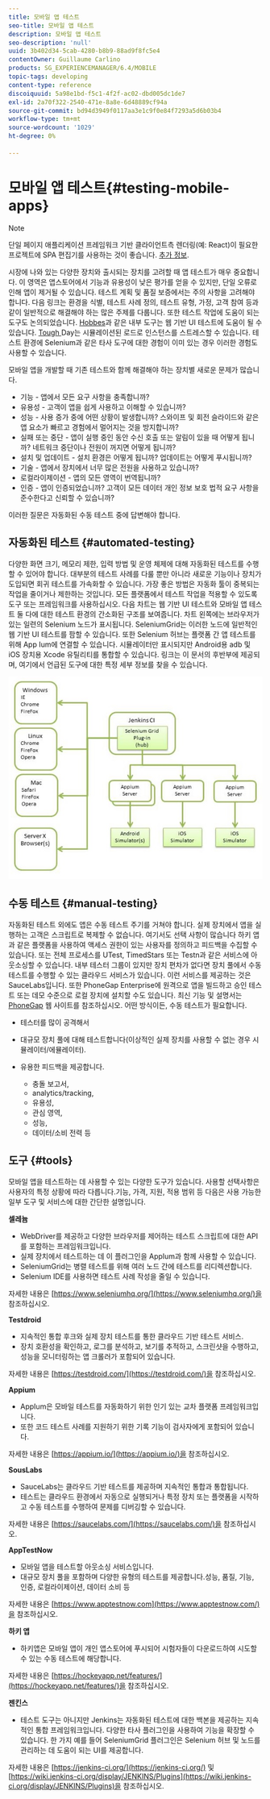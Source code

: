 ```yaml
---
title: 모바일 앱 테스트
seo-title: 모바일 앱 테스트
description: 모바일 앱 테스트
seo-description: 'null'
uuid: 3b402d34-5cab-4280-b8b9-88ad9f8fc5e4
contentOwner: Guillaume Carlino
products: SG_EXPERIENCEMANAGER/6.4/MOBILE
topic-tags: developing
content-type: reference
discoiquuid: 5a98e1bd-f5c1-4f2f-ac02-dbd005dc1de7
exl-id: 2a70f322-2540-471e-8a8e-6d48889cf94a
source-git-commit: bd94d3949f0117aa3e1c9f0e84f7293a5d6b03b4
workflow-type: tm+mt
source-wordcount: '1029'
ht-degree: 0%

---
```


# 모바일 앱 테스트{#testing-mobile-apps}

>[!NOTE]
>
>단일 페이지 애플리케이션 프레임워크 기반 클라이언트측 렌더링(예: React)이 필요한 프로젝트에 SPA 편집기를 사용하는 것이 좋습니다. [추가 정보](/help/sites-developing/spa-overview.md).

시장에 나와 있는 다양한 장치와 출시되는 장치를 고려할 때 앱 테스트가 매우 중요합니다. 이 영역은 앱스토어에서 기능과 유용성이 낮은 평가를 얻을 수 있지만, 단일 오류로 인해 앱이 제거될 수 있습니다. 테스트 계획 및 품질 보증에서는 주의 사항을 고려해야 합니다. 다음 링크는 환경을 식별, 테스트 사례 정의, 테스트 유형, 가정, 고객 참여 등과 같이 일반적으로 해결해야 하는 많은 주제를 다룹니다. 또한 테스트 작업에 도움이 되는 도구도 논의되었습니다. [Hobbes](/help/sites-developing/hobbes.md)과 같은 내부 도구는 웹 기반 UI 테스트에 도움이 될 수 있습니다. [Tough ](/help/sites-developing/tough-day.md) Day는 시뮬레이션된 로드로 인스턴스를 스트레스할 수 있습니다. 테스트 환경에 Selenium과 같은 타사 도구에 대한 경험이 이미 있는 경우 이러한 경험도 사용할 수 있습니다.

모바일 앱을 개발할 때 기존 테스트와 함께 해결해야 하는 장치별 새로운 문제가 많습니다.

* 기능 - 앱에서 모든 요구 사항을 충족합니까?
* 유용성 - 고객이 앱을 쉽게 사용하고 이해할 수 있습니까?
* 성능 - 사용 증가 중에 어떤 상황이 발생합니까? 스와이프 및 회전 슬라이드와 같은 앱 요소가 빠르고 경험에서 멀어지는 것을 방지합니까?
* 실패 또는 중단 - 앱이 실행 중인 동안 수신 호출 또는 알림이 있을 때 어떻게 됩니까? 네트워크 중단이나 전원이 꺼지면 어떻게 됩니까?
* 설치 및 업데이트 - 설치 환경은 어떻게 됩니까? 업데이트는 어떻게 푸시됩니까?
* 기술 - 앱에서 장치에서 너무 많은 전원을 사용하고 있습니까?
* 로컬라이제이션 - 앱의 모든 영역이 번역됩니까?
* 인증 - 앱이 인증되었습니까? 고객이 모든 데이터 개인 정보 보호 법적 요구 사항을 준수한다고 신뢰할 수 있습니까?

이러한 질문은 자동화된 수동 테스트 중에 답변해야 합니다.

## 자동화된 테스트 {#automated-testing}

다양한 화면 크기, 메모리 제한, 입력 방법 및 운영 체제에 대해 자동화된 테스트를 수행할 수 있어야 합니다. 대부분의 테스트 사례를 다룰 뿐만 아니라 새로운 기능이나 장치가 도입되면 회귀 테스트를 가속화할 수 있습니다. 가장 좋은 방법은 자동화 툴이 중복되는 작업을 줄이거나 제한하는 것입니다. 모든 플랫폼에서 테스트 작업을 적용할 수 있도록 도구 또는 프레임워크를 사용하십시오. 다음 차트는 웹 기반 UI 테스트와 모바일 앱 테스트 둘 다에 대한 테스트 환경의 간소화된 구조를 보여줍니다. 차트 왼쪽에는 브라우저가 있는 일련의 Selenium 노드가 표시됩니다. SeleniumGrid는 이러한 노드에 일반적인 웹 기반 UI 테스트를 팜할 수 있습니다. 또한 Selenium 허브는 플랫폼 간 앱 테스트를 위해 App Ium에 연결할 수 있습니다. 시뮬레이터만 표시되지만 Android용 adb 및 iOS 장치용 Xcode 유틸리티를 통합할 수 있습니다. 링크는 이 문서의 후반부에 제공되며, 여기에서 언급된 도구에 대한 특정 세부 정보를 찾을 수 있습니다.

![chlimage_1](assets/chlimage_1.jpeg)

## 수동 테스트 {#manual-testing}

자동화된 테스트 외에도 앱은 수동 테스트 주기를 거쳐야 합니다. 실제 장치에서 앱을 실행하는 고객은 스크립트로 복제할 수 없습니다. 여기서도 선택 사항이 많습니다 하키 앱과 같은 플랫폼을 사용하여 액세스 권한이 있는 사용자를 정의하고 피드백을 수집할 수 있습니다. 또는 전체 프로세스를 UTest, TimedStars 또는 Testn과 같은 서비스에 아웃소싱할 수 있습니다. 내부 테스터 그룹이 있지만 장치 편차가 없다면 장치 풀에서 수동 테스트를 수행할 수 있는 클라우드 서비스가 있습니다. 이런 서비스를 제공하는 것은 SauceLabs입니다. 또한 PhoneGap Enterprise에 원격으로 앱을 빌드하고 승인 테스트 또는 데모 수준으로 로컬 장치에 설치할 수도 있습니다. 최신 기능 및 설명서는 [PhoneGap](https://phonegap.com/) 웹 사이트를 참조하십시오. 어떤 방식이든, 수동 테스트가 필요합니다.

* 테스터를 많이 공격해서
* 대규모 장치 풀에 대해 테스트합니다(이상적인 실제 장치를 사용할 수 없는 경우 시뮬레이터/에뮬레이터).
* 유용한 피드백을 제공합니다.

   * 충돌 보고서,
   * analytics/tracking,
   * 유용성,
   * 관심 영역,
   * 성능,
   * 데이터/소비 전력 등

## 도구 {#tools}

모바일 앱을 테스트하는 데 사용할 수 있는 다양한 도구가 있습니다. 사용할 선택사항은 사용자의 특정 상황에 따라 다릅니다.기능, 가격, 지원, 적용 범위 등 다음은 사용 가능한 일부 도구 및 서비스에 대한 간단한 설명입니다.

**셀레늄**

* WebDriver를 제공하고 다양한 브라우저를 제어하는 테스트 스크립트에 대한 API를 포함하는 프레임워크입니다.
* 실제 장치에서 테스트하는 데 이 플러그인을 AppIum과 함께 사용할 수 있습니다.
* SeleniumGrid는 병렬 테스트를 위해 여러 노드 간에 테스트를 리디렉션합니다.
* Selenium IDE를 사용하면 테스트 사례 작성을 줄일 수 있습니다.

자세한 내용은 [https://www.seleniumhq.org/](https://www.seleniumhq.org/)을 참조하십시오.

**Testdroid**

* 지속적인 통합 후크와 실제 장치 테스트를 통한 클라우드 기반 테스트 서비스.
* 장치 호환성을 확인하고, 로그를 분석하고, 보기를 추적하고, 스크린샷을 수행하고, 성능을 모니터링하는 앱 크롤러가 포함되어 있습니다.

자세한 내용은 [https://testdroid.com/](https://testdroid.com/)을 참조하십시오.

**Appium**

* AppIum은 모바일 테스트를 자동화하기 위한 인기 있는 교차 플랫폼 프레임워크입니다.
* 또한 코드 테스트 사례를 지원하기 위한 기록 기능이 검사자에게 포함되어 있습니다.

자세한 내용은 [https://appium.io/](https://appium.io/)을 참조하십시오.

**SousLabs**

* SauceLabs는 클라우드 기반 테스트를 제공하며 지속적인 통합과 통합됩니다.
* 테스트는 클라우드 환경에서 자동으로 실행되거나 특정 장치 또는 플랫폼을 시작하고 수동 테스트를 수행하여 문제를 디버깅할 수 있습니다.

자세한 내용은 [https://saucelabs.com/](https://saucelabs.com/)을 참조하십시오.

**AppTestNow**

* 모바일 앱을 테스트할 아웃소싱 서비스입니다.
* 대규모 장치 풀을 포함하며 다양한 유형의 테스트를 제공합니다.성능, 품질, 기능, 인증, 로컬라이제이션, 데이터 소비 등

자세한 내용은 [https://www.apptestnow.com](https://www.apptestnow.com/)을 참조하십시오.

**하키 앱**

* 하키앱은 모바일 앱이 개인 앱스토어에 푸시되어 시험자들이 다운로드하여 시도할 수 있는 수동 테스트에 해당합니다.

자세한 내용은 [https://hockeyapp.net/features/](https://hockeyapp.net/features/)을 참조하십시오.

**젠킨스**

* 테스트 도구는 아니지만 Jenkins는 자동화된 테스트에 대한 백본을 제공하는 지속적인 통합 프레임워크입니다. 다양한 타사 플러그인을 사용하여 기능을 확장할 수 있습니다. 한 가지 예를 들어 SeleniumGrid 플러그인은 Selenium 허브 및 노드를 관리하는 데 도움이 되는 UI를 제공합니다.

자세한 내용은 [https://jenkins-ci.org/](https://jenkins-ci.org/) 및 [https://wiki.jenkins-ci.org/display/JENKINS/Plugins](https://wiki.jenkins-ci.org/display/JENKINS/Plugins)을 참조하십시오.
